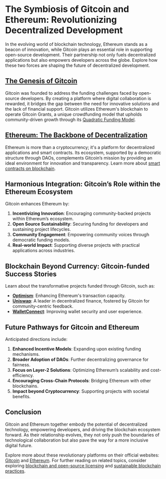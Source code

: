 # The Symbiosis of Gitcoin and Ethereum: Revolutionizing Decentralized Development

In the evolving world of blockchain technology, Ethereum stands as a beacon of innovation, while Gitcoin plays an essential role in supporting open-source development. Their partnership not only fuels decentralized applications but also empowers developers across the globe. Explore how these two forces are shaping the future of decentralized development.

## [The Genesis of Gitcoin](https://gitcoin.co/)

Gitcoin was founded to address the funding challenges faced by open-source developers. By creating a platform where digital collaboration is rewarded, it bridges the gap between the need for innovative solutions and the lack of financial support. Gitcoin utilizes Ethereum's blockchain to operate Gitcoin Grants, a unique crowdfunding model that upholds community-driven growth through its [Quadratic Funding Model](https://www.license-token.com/wiki/gitcoin-quadratic-funding).

## [Ethereum: The Backbone of Decentralization](https://ethereum.org/)

Ethereum is more than a cryptocurrency; it's a platform for decentralized applications and smart contracts. Its ecosystem, supported by a democratic structure through DAOs, complements Gitcoin’s mission by providing an ideal environment for innovation and transparency. Learn more about [smart contracts on blockchain](https://www.license-token.com/wiki/smart-contracts-on-blockchain).

## Harmonious Integration: Gitcoin’s Role within the Ethereum Ecosystem

Gitcoin enhances Ethereum by:

1. **Incentivizing Innovation**: Encouraging community-backed projects within Ethereum’s ecosystem.
2. **Open Source Sustainability**: Securing funding for developers and sustaining project lifecycles.
3. **Community Engagement**: Empowering community voices through democratic funding models.
4. **Real-world Impact**: Supporting diverse projects with practical applications across industries.

## Blockchain Beyond Currency: Gitcoin-funded Success Stories

Learn about the transformative projects funded through Gitcoin, such as:

- **[Optimism](https://optimism.io/)**: Enhancing Ethereum's transaction capacity.
- **[Uniswap](https://uniswap.org/)**: A leader in decentralized finance, fostered by Gitcoin for community-centric feedback.
- **[WalletConnect](https://walletconnect.com/)**: Improving wallet security and user experience.

## Future Pathways for Gitcoin and Ethereum

Anticipated directions include:

1. **Enhanced Incentive Models**: Expanding upon existing funding mechanisms.
2. **Broader Adoption of DAOs**: Further decentralizing governance for fairness.
3. **Focus on Layer-2 Solutions**: Optimizing Ethereum’s scalability and cost-efficiency.
4. **Encouraging Cross-Chain Protocols**: Bridging Ethereum with other blockchains.
5. **Impact beyond Cryptocurrency**: Supporting projects with societal benefits.

## Conclusion

Gitcoin and Ethereum together embody the potential of decentralized technology, empowering developers, and driving the blockchain ecosystem forward. As their relationship evolves, they not only push the boundaries of technological collaboration but also pave the way for a more inclusive digital future.

Explore more about these revolutionary platforms on their official websites: [Gitcoin](https://gitcoin.co/) and [Ethereum](https://ethereum.org/). For further reading on related topics, consider exploring [blockchain and open-source licensing](https://www.license-token.com/wiki/blockchain-and-open-source-licensing) and [sustainable blockchain practices](https://www.license-token.com/wiki/sustainable-blockchain-practices).